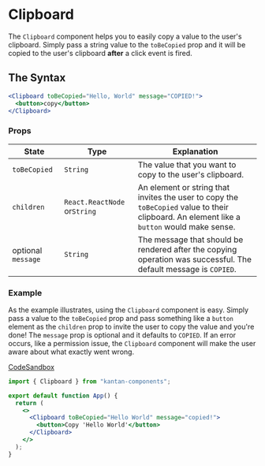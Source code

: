 # Clipboard

The `Clipboard` component helps you to easily copy a value to the user's clipboard. Simply pass a string value to the `toBeCopied` prop and it will be copied to the user's clipboard **after** a click event is fired.

## The Syntax

```jsx
<Clipboard toBeCopied="Hello, World" message="COPIED!">
  <button>copy</button>
</Clipboard>
```

### Props

| State               | Type                         | Explanation                                                                                                                                |
| ------------------- | ---------------------------- | ------------------------------------------------------------------------------------------------------------------------------------------ |
| `toBeCopied `       | `String`                     | The value that you want to copy to the user's clipboard.                                                                                   |
| `children `         | `React.ReactNode` or`String` | An element or string that invites the user to copy the `toBeCopied` value to their clipboard. An element like a `button` would make sense. |
| optional `message ` | `String`                     | The message that should be rendered after the copying operation was successful. The default message is `COPIED`.                           |

### Example

As the example illustrates, using the `Clipboard` component is easy. Simply pass a value to the `toBeCopied` prop and pass something like a `button` element as the `children` prop to invite the user to copy the value and you're done! The `message` prop is optional and it defaults to `COPIED`. If an error occurs, like a permission issue, the `Clipboard` component will make the user aware about what exactly went wrong.

[CodeSandbox](https://f0524.csb.app/clipboard)

```jsx title="src/App.js"
import { Clipboard } from "kantan-components";

export default function App() {
  return (
    <>
      <Clipboard toBeCopied="Hello World" message="copied!">
        <button>Copy 'Hello World'</button>
      </Clipboard>
    </>
  );
}
```
